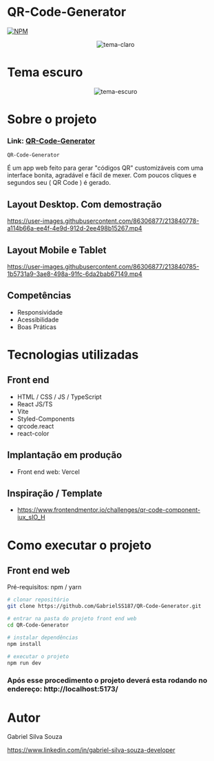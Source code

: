 # QR-Code-Generator
[![NPM](https://img.shields.io/npm/l/react)](https://github.com/GabrielSS187/QR-Code-Generator/blob/main/LICENSE) 

<div align="center">
  <img src="https://user-images.githubusercontent.com/86306877/213841245-ea9c428f-8e7b-4a8e-95d8-8400bc6f10b2.png" alt="tema-claro" />
</div>

# Tema escuro

<div align="center">
  <img src="https://user-images.githubusercontent.com/86306877/213841319-c965667a-198a-4e03-b88b-668d5c3508bf.png" alt="tema-escuro" />
</div>

# Sobre o projeto

### Link: [QR-Code-Generator](https://qr-code-generator-black-psi.vercel.app/)

``QR-Code-Generator``

É um app web feito para gerar "códigos QR" customizáveis com uma interface bonita, agradável e fácil de mexer.
Com poucos cliques e segundos seu ( QR Code ) é gerado.

## Layout Desktop. Com demostração
https://user-images.githubusercontent.com/86306877/213840778-a114b66a-ee4f-4e9d-912d-2ee498b15267.mp4

## Layout Mobile e Tablet
https://user-images.githubusercontent.com/86306877/213840785-1b5731a9-3ae8-498a-91fc-6da2bab67149.mp4

## Competências
- Responsividade
- Acessibilidade
- Boas Práticas

# Tecnologias utilizadas

## Front end
- HTML / CSS / JS / TypeScript
- React JS/TS
- Vite
- Styled-Components
- qrcode.react
- react-color

## Implantação em produção

- Front end web: Vercel

## Inspiração / Template
- https://www.frontendmentor.io/challenges/qr-code-component-iux_sIO_H

# Como executar o projeto

## Front end web
Pré-requisitos: npm / yarn

```bash
# clonar repositório
git clone https://github.com/GabrielSS187/QR-Code-Generator.git

# entrar na pasta do projeto front end web
cd QR-Code-Generator

# instalar dependências
npm install

# executar o projeto
npm run dev
```

### Após esse procedimento o projeto deverá esta rodando no endereço:  http://localhost:5173/

# Autor

Gabriel Silva Souza

https://www.linkedin.com/in/gabriel-silva-souza-developer
